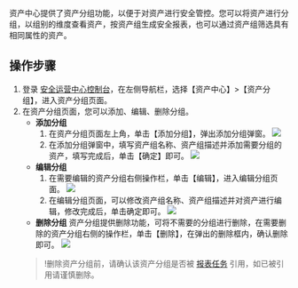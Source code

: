 
资产中心提供了资产分组功能，以便于对资产进行安全管控。您可以将资产进行分组，以组别的维度查看资产，按资产组生成安全报表，也可以通过资产组筛选具有相同属性的资产。
## 操作步骤
1. 登录 [安全运营中心控制台](https://console.cloud.tencent.com/ssav2/assetgroup)，在左侧导航栏，选择【资产中心】>【资产分组】，进入资产分组页面。
2. 在资产分组页面，您可以添加、编辑、删除分组。
	- **添加分组**
		1. 在资产分组页面左上角，单击【添加分组】，弹出添加分组弹窗。
	![](https://main.qcloudimg.com/raw/19778900cdf99f92185f168bc622c836.png)
		2. 在添加分组弹窗中，填写资产组名称、资产组描述并添加需要分组的资产，填写完成后，单击【确定】即可。
		![](https://main.qcloudimg.com/raw/00f7dac94d2c36576825bc3fb5fde8a4.png)
	- **编辑分组**
		1. 在需要编辑的资产分组右侧操作栏，单击【编辑】，进入编辑分组页面。
	![](https://main.qcloudimg.com/raw/7ca2e4196c2e1e7e4a4e5119462d8b68.png)
		2. 在编辑分组页面，可以修改资产组名称、资产组描述并对资产进行编辑，修改完成后，单击确定即可。
		![](https://main.qcloudimg.com/raw/3764ace7626e71bfc987a3c40320b03f.png)
	- **删除分组**
	资产分组提供删除功能，可将不需要的分组进行删除，在需要删除的资产分组右侧的操作栏，单击【删除】，在弹出的删除框内，确认删除即可。
	![](https://main.qcloudimg.com/raw/0aebbb3183daf3499eba202ab6199dc1.png)
	>!删除资产分组前，请确认该资产分组是否被 [报表任务](https://console.cloud.tencent.com/ssav2/report/task) 引用，如已被引用请谨慎删除。
	
